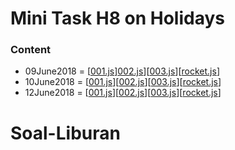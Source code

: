 # Mini Task H8 on Holidays
  ### Content
  - 09June2018 = [[001.js](https://github.com/Gandryeanb/Soal-Liburan/blob/master/09June2018/001.js)][002.js](https://github.com/Gandryeanb/Soal-Liburan/blob/master/09June2018/002.js)][[003.js](https://github.com/Gandryeanb/Soal-Liburan/blob/master/09June2018/003.js)][[rocket.js](https://github.com/Gandryeanb/Soal-Liburan/blob/master/09June2018/rocket.js)]
  - 10June2018 = [[001.js](https://github.com/Gandryeanb/Soal-Liburan/blob/master/10June2018/001.js)][[002.js](https://github.com/Gandryeanb/Soal-Liburan/blob/master/10June2018/002.js)][[003.js](https://github.com/Gandryeanb/Soal-Liburan/blob/master/10June2018/003.js)][[rocket.js](https://github.com/Gandryeanb/Soal-Liburan/blob/master/10June2018/rocket.js)]
  - 12June2018 = [[001.js](https://github.com/Gandryeanb/Soal-Liburan/blob/master/12June2018/001.js)][[002.js](https://github.com/Gandryeanb/Soal-Liburan/blob/master/12June2018/002.js)][[003.js](https://github.com/Gandryeanb/Soal-Liburan/blob/master/12June2018/003.js)][[rocket.js](https://github.com/Gandryeanb/Soal-Liburan/blob/master/12June2018/rocket.js)]
# Soal-Liburan
